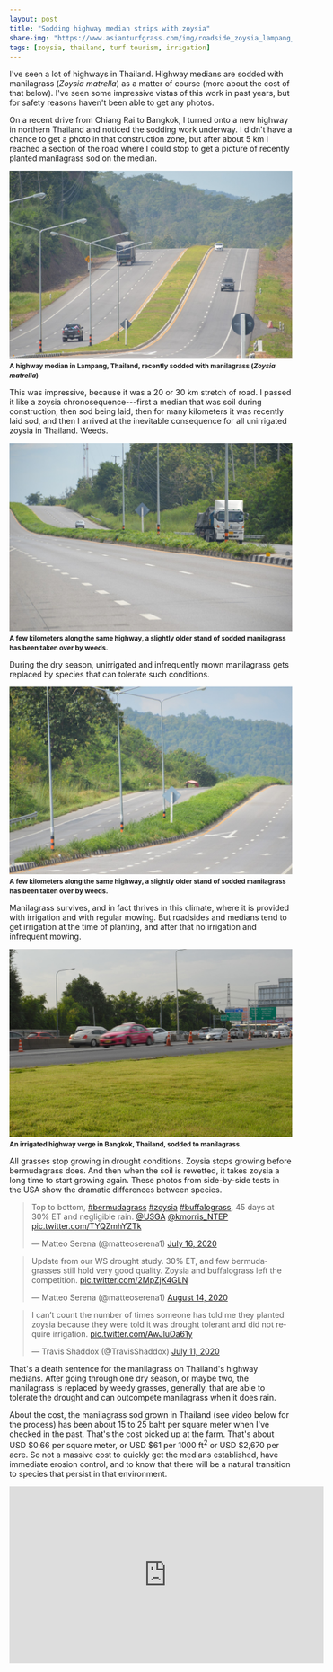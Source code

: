 ```yaml
---
layout: post
title: "Sodding highway median strips with zoysia"
share-img: "https://www.asianturfgrass.com/img/roadside_zoysia_lampang_before.jpg"
tags: [zoysia, thailand, turf tourism, irrigation]
---
```


I've seen a lot of highways in Thailand. Highway medians are sodded with manilagrass (*Zoysia matrella*) as a matter of course (more about the cost of that below). I've seen some impressive vistas of this work in past years, but for safety reasons haven't been able to get any photos.

On a recent drive from Chiang Rai to Bangkok, I turned onto a new highway in northern Thailand and noticed the sodding work underway. I didn't have a chance to get a photo in that construction zone, but after about 5 km I reached a section of the road where I could stop to get a picture of recently planted manilagrass sod on the median.

![highway median in Lampang, Thailand recently sodded with manilagrass](/img/roadside_zoysia_lampang_before.jpg)
<small><strong>A highway median in Lampang, Thailand, recently sodded with manilagrass (*Zoysia matrella*) </strong></small>

This was impressive, because it was a 20 or 30 km stretch of road. I passed it like a zoysia chronosequence---first a median that was soil during construction, then sod being laid, then for many kilometers it was recently laid sod, and then I arrived at the inevitable consequence for all unirrigated zoysia in Thailand. Weeds.

![highway median in Lampang, Thailand recently sodded with manilagrass and now overtaken by weeds](/img/roadside_zoysia_lampang_after1.jpg)
<small><strong>A few kilometers along the same highway, a slightly older stand of sodded manilagrass has been taken over by weeds.</strong></small>

During the dry season, unirrigated and infrequently mown manilagrass gets replaced by species that can tolerate such conditions. 

![highway median in Lampang, Thailand recently sodded with manilagrass and now overtaken by weeds](/img/roadside_zoysia_lampang_after2.jpg)
<small><strong>A few kilometers along the same highway, a slightly older stand of sodded manilagrass has been taken over by weeds.</strong></small>

Manilagrass survives, and in fact thrives in this climate, where it is provided with irrigation and with regular mowing. But roadsides and medians tend to get irrigation at the time of planting, and after that no irrigation and infrequent mowing.

![highway verge in Bangkok sodded with manilagrass](/img/roadside_zoysia_bangkok.jpg)
<small><strong>An irrigated highway verge in Bangkok, Thailand, sodded to manilagrass.</strong></small>

All grasses stop growing in drought conditions. Zoysia stops growing before bermudagrass does. And then when the soil is rewetted, it takes zoysia a long time to start growing again. These photos from side-by-side tests in the USA show the dramatic differences between species.

<blockquote class="twitter-tweet"><p lang="en" dir="ltr">Top to bottom, <a href="https://twitter.com/hashtag/bermudagrass?src=hash&amp;ref_src=twsrc%5Etfw">#bermudagrass</a> <a href="https://twitter.com/hashtag/zoysia?src=hash&amp;ref_src=twsrc%5Etfw">#zoysia</a> <a href="https://twitter.com/hashtag/buffalograss?src=hash&amp;ref_src=twsrc%5Etfw">#buffalograss</a>, 45 days at 30% ET and negligible rain. <a href="https://twitter.com/USGA?ref_src=twsrc%5Etfw">@USGA</a> <a href="https://twitter.com/kmorris_NTEP?ref_src=twsrc%5Etfw">@kmorris_NTEP</a> <a href="https://t.co/TYQZmhYZTk">pic.twitter.com/TYQZmhYZTk</a></p>&mdash; Matteo Serena (@matteoserena1) <a href="https://twitter.com/matteoserena1/status/1283805717967798273?ref_src=twsrc%5Etfw">July 16, 2020</a></blockquote> <script async src="https://platform.twitter.com/widgets.js" charset="utf-8"></script> 

<blockquote class="twitter-tweet"><p lang="en" dir="ltr">Update from our WS drought study. 30% ET, and few bermudagrasses still hold very good quality. Zoysia and buffalograss left the competition. <a href="https://t.co/2MpZjK4GLN">pic.twitter.com/2MpZjK4GLN</a></p>&mdash; Matteo Serena (@matteoserena1) <a href="https://twitter.com/matteoserena1/status/1294416003850317826?ref_src=twsrc%5Etfw">August 14, 2020</a></blockquote> <script async src="https://platform.twitter.com/widgets.js" charset="utf-8"></script> 

<blockquote class="twitter-tweet"><p lang="en" dir="ltr">I can’t count the number of times someone has told me they planted zoysia because they were told it was drought tolerant and did not require irrigation. <a href="https://t.co/AwJluOa61y">pic.twitter.com/AwJluOa61y</a></p>&mdash; Travis Shaddox (@TravisShaddox) <a href="https://twitter.com/TravisShaddox/status/1281792700816203776?ref_src=twsrc%5Etfw">July 11, 2020</a></blockquote> <script async src="https://platform.twitter.com/widgets.js" charset="utf-8"></script> 

That's a death sentence for the manilagrass on Thailand's highway medians. After going through one dry season, or maybe two, the manilagrass is replaced by weedy grasses, generally, that are able to tolerate the drought and can outcompete manilagrass when it does rain.

About the cost, the manilagrass sod grown in Thailand (see video below for the process) has been about 15 to 25 baht per square meter when I've checked in the past. That's the cost picked up at the farm. That's about USD $0.66 per square meter, or USD $61 per 1000 ft<sup>2</sup> or USD $2,670 per acre. So not a massive cost to quickly get the medians established, have immediate erosion control, and to know that there will be a natural transition to species that persist in that environment.

<iframe width="560" height="315" src="https://www.youtube.com/embed/frUkAmBSKyg" frameborder="0" allow="accelerometer; autoplay; clipboard-write; encrypted-media; gyroscope; picture-in-picture" allowfullscreen></iframe>
